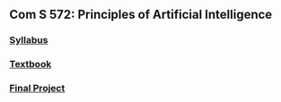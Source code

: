 ## Com S 572: Principles of Artificial Intelligence
### [Syllabus](https://github.com/lezhangisu/ComS_572-Fall_2018-ISU/blob/master/syllabus-572.pdf)
### [Textbook](https://github.com/lezhangisu/ComS_572-Fall_2018-ISU/blob/master/Artificial%20Intelligence-%20A%20Modern%20Approach%2C%203rd%20Edition.pdf)
### [Final Project]()
